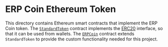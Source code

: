 # ERP Coin Ethereum Token

This directory contains Ethereum smart contracts that implement the ERP Coin token.
The [`StandardToken`] contract implements the [ERC20] interface, so that it can be used from wallets.
The [`ERPCoin`] contract extends `StandardToken` to provide the custom functionality needed for this project.

[`ERPCoin`]: contracts/ERPCoin.sol
[`StandardToken`]: contracts/StandardToken.sol
[ERC20]: https://github.com/ethereum/EIPs/blob/master/EIPS/eip-20.md
